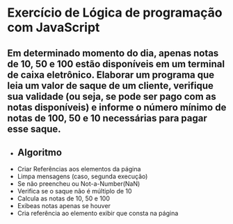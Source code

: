 # Exercício de Lógica de programação com JavaScript

## Em determinado momento do dia, apenas notas de 10, 50 e 100 estão disponíveis em um terminal de caixa eletrônico. Elaborar um programa que leia um valor de saque de um cliente, verifique sua validade (ou seja, se pode ser pago com as notas disponíveis) e informe o número mínimo de notas de 100, 50 e 10 necessárias para pagar esse saque.

- ## Algoritmo
- Criar Referências aos elementos da página
- Limpa mensagens (caso, segunda execução)
- Se não preencheu ou Not-a-Number(NaN)
- Verifica se o saque não é múltiplo de 10
- Calcula as notas de 10, 50 e 100
- Exibeas notas apenas se houver
- Cria referência ao elemento exibir que consta na página
